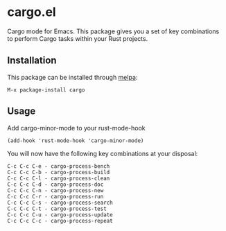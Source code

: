 # cargo.el

Cargo mode for Emacs. This package gives you a set of key combinations to perform Cargo tasks within your Rust projects.

## Installation

This package can be installed through [melpa](http://melpa.milkbox.net/):

    M-x package-install cargo

## Usage

Add cargo-minor-mode to your rust-mode-hook

    (add-hook 'rust-mode-hook 'cargo-minor-mode)

You will now have the following key combinations at your disposal:

    C-c C-c C-e - cargo-process-bench
    C-c C-c C-b - cargo-process-build
    C-c C-c C-l - cargo-process-clean
    C-c C-c C-d - cargo-process-doc
    C-c C-c C-n - cargo-process-new
    C-c C-c C-r - cargo-process-run
    C-c C-c C-s - cargo-process-search
    C-c C-c C-t - cargo-process-test
    C-c C-c C-u - cargo-process-update
    C-c C-c C-c - cargo-process-repeat
